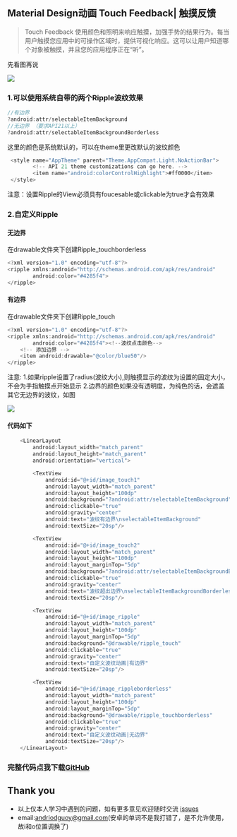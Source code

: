 ## Material Design动画 Touch Feedback| 触摸反馈

> Touch Feedback 使用颜色和照明来响应触摸，加强手势的结果行为。每当用户触摸您应用中的可操作区域时，提供可视化响应。这可以让用户知道哪个对象被触摸，并且您的应用程序正在“听”。

先看图再说

![](https://github.com/CoderGuoy/AndroidNote/blob/master/screenshots/touchfeedback1.gif)

### 1.可以使用系统自带的两个Ripple波纹效果

```java
//有边界
?android:attr/selectableItemBackground
//无边界 （要求API21以上）
?android:attr/selectableItemBackgroundBorderless 
```
这里的颜色是系统默认的，可以在theme里更改默认的波纹颜色
```java
 <style name="AppTheme" parent="Theme.AppCompat.Light.NoActionBar">
        <!-- API 21 theme customizations can go here. -->
        <item name="android:colorControlHighlight">#ff0000</item>
 </style>
```
注意：设置Ripple的View必须具有foucesable或clickable为true才会有效果

### 2.自定义Ripple

#### 无边界
在drawable文件夹下创建Ripple_touchborderless
```java
<?xml version="1.0" encoding="utf-8"?>
<ripple xmlns:android="http://schemas.android.com/apk/res/android"
        android:color="#4285f4">
</ripple>
```

#### 有边界
在drawable文件夹下创建Ripple_touch
```java
<?xml version="1.0" encoding="utf-8"?>
<ripple xmlns:android="http://schemas.android.com/apk/res/android"
        android:color="#4285f4"><!--波纹点击颜色-->
    <!-- 添加边界 -->
    <item android:drawable="@color/blue50"/>
</ripple>
```
注意:
1.如果ripple设置了radius(波纹大小),则触摸显示的波纹为设置的固定大小，不会为手指触摸点开始显示
2.边界的颜色如果没有透明度，为纯色的话，会遮盖其它无边界的波纹，如图

![](https://github.com/CoderGuoy/AndroidNote/blob/master/screenshots/touchfeedback2.gif)

#### 代码如下
```java
    <LinearLayout
        android:layout_width="match_parent"
        android:layout_height="match_parent"
        android:orientation="vertical">

        <TextView
            android:id="@+id/image_touch1"
            android:layout_width="match_parent"
            android:layout_height="100dp"
            android:background="?android:attr/selectableItemBackground"
            android:clickable="true"
            android:gravity="center"
            android:text="波纹有边界\nselectableItemBackground"
            android:textSize="20sp"/>

        <TextView
            android:id="@+id/image_touch2"
            android:layout_width="match_parent"
            android:layout_height="100dp"
            android:layout_marginTop="5dp"
            android:background="?android:attr/selectableItemBackgroundBorderless"
            android:clickable="true"
            android:gravity="center"
            android:text="波纹超出边界\nselectableItemBackgroundBorderless"
            android:textSize="20sp"/>

        <TextView
            android:id="@+id/image_ripple"
            android:layout_width="match_parent"
            android:layout_height="100dp"
            android:layout_marginTop="5dp"
            android:background="@drawable/ripple_touch"
            android:clickable="true"
            android:gravity="center"
            android:text="自定义波纹动画|有边界"
            android:textSize="20sp"/>

        <TextView
            android:id="@+id/image_rippleborderless"
            android:layout_width="match_parent"
            android:layout_height="100dp"
            android:layout_marginTop="5dp"
            android:background="@drawable/ripple_touchborderless"
            android:clickable="true"
            android:gravity="center"
            android:text="自定义波纹动画|无边界"
            android:textSize="20sp"/>
    </LinearLayout>
```


### 完整代码点我下载[GitHub](https://github.com/CoderGuoy/Coder)

## Thank you

- 以上仅本人学习中遇到的问题，如有更多意见欢迎随时交流 [issues](https://github.com/CoderGuoy/MetalDesign/issues/1)
- email:andriodguoy@gmail.com(安卓的单词不是我打错了，是不允许使用，故i和o位置调换了)

